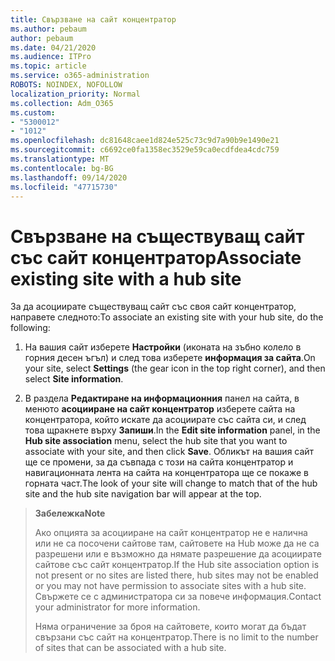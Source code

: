 ```yaml
---
title: Свързване на сайт концентратор
ms.author: pebaum
author: pebaum
ms.date: 04/21/2020
ms.audience: ITPro
ms.topic: article
ms.service: o365-administration
ROBOTS: NOINDEX, NOFOLLOW
localization_priority: Normal
ms.collection: Adm_O365
ms.custom:
- "5300012"
- "1012"
ms.openlocfilehash: dc81648caee1d824e525c73c9d7a90b9e1490e21
ms.sourcegitcommit: c6692ce0fa1358ec3529e59ca0ecdfdea4cdc759
ms.translationtype: MT
ms.contentlocale: bg-BG
ms.lasthandoff: 09/14/2020
ms.locfileid: "47715730"
---
```

# <a name="associate-existing-site-with-a-hub-site"></a><span data-ttu-id="87cc1-102">Свързване на съществуващ сайт със сайт концентратор</span><span class="sxs-lookup"><span data-stu-id="87cc1-102">Associate existing site with a hub site</span></span>

<span data-ttu-id="87cc1-103">За да асоциирате съществуващ сайт със своя сайт концентратор, направете следното:</span><span class="sxs-lookup"><span data-stu-id="87cc1-103">To associate an existing site with your hub site, do the following:</span></span>
  
1. <span data-ttu-id="87cc1-104">На вашия сайт изберете **Настройки** (иконата на зъбно колело в горния десен ъгъл) и след това изберете **информация за сайта**.</span><span class="sxs-lookup"><span data-stu-id="87cc1-104">On your site, select **Settings** (the gear icon in the top right corner), and then select **Site information**.</span></span>

2. <span data-ttu-id="87cc1-105">В раздела **Редактиране на информационния** панел на сайта, в менюто **асоцииране на сайт концентратор** изберете сайта на концентратора, който искате да асоциирате със сайта си, и след това щракнете върху **Запиши**.</span><span class="sxs-lookup"><span data-stu-id="87cc1-105">In the **Edit site information** panel, in the **Hub site association** menu, select the hub site that you want to associate with your site, and then click **Save**.</span></span> <span data-ttu-id="87cc1-106">Обликът на вашия сайт ще се промени, за да съвпада с този на сайта концентратор и навигационната лента на сайта на концентратора ще се покаже в горната част.</span><span class="sxs-lookup"><span data-stu-id="87cc1-106">The look of your site will change to match that of the hub site and the hub site navigation bar will appear at the top.</span></span>

><span data-ttu-id="87cc1-107">**Забележка**</span><span class="sxs-lookup"><span data-stu-id="87cc1-107">**Note**</span></span>
>
><span data-ttu-id="87cc1-108">Ако опцията за асоцииране на сайт концентратор не е налична или не са посочени сайтове там, сайтовете на Hub може да не са разрешени или е възможно да нямате разрешение да асоциирате сайтове със сайт концентратор.</span><span class="sxs-lookup"><span data-stu-id="87cc1-108">If the Hub site association option is not present or no sites are listed there, hub sites may not be enabled or you may not have permission to associate sites with a hub site.</span></span> <span data-ttu-id="87cc1-109">Свържете се с администратора си за повече информация.</span><span class="sxs-lookup"><span data-stu-id="87cc1-109">Contact your administrator for more information.</span></span>
>
><span data-ttu-id="87cc1-110">Няма ограничение за броя на сайтовете, които могат да бъдат свързани със сайт на концентратор.</span><span class="sxs-lookup"><span data-stu-id="87cc1-110">There is no limit to the number of sites that can be associated with a hub site.</span></span>
  